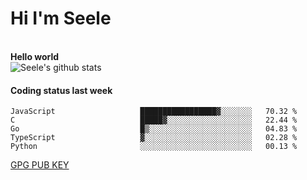 <h1>Hi I'm Seele</h1>
<br>
<b> Hello world</b>
<br>
<img src="https://github-readme-stats.vercel.app/api?username=Seele0oO&show_icons=true&icon_color=0366d6&bg_color=ffffff&hide_title=true&hide=contribs&include_all_commits=true" alt="Seele's github stats"/>
<br>

<h4>Coding status last week </h4>

<!--START_SECTION:waka-->

```text
JavaScript                   █████████████████▓░░░░░░░   70.32 %
C                            █████▓░░░░░░░░░░░░░░░░░░░   22.44 %
Go                           █▒░░░░░░░░░░░░░░░░░░░░░░░   04.83 %
TypeScript                   ▓░░░░░░░░░░░░░░░░░░░░░░░░   02.28 %
Python                       ░░░░░░░░░░░░░░░░░░░░░░░░░   00.13 %
```

<!--END_SECTION:waka-->



[GPG PUB KEY](https://keys.openpgp.org/vks/v1/by-fingerprint/3FCE91BF5B9666B55B67213C4C57B7824A5B6680)

